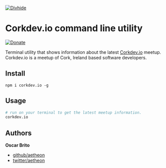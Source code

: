
[![Divhide](http://blog.divhide.com/assets/images/divhide_192px.png)](http://divhide.com/)

# Corkdev.io command line utility

 [![Donate](https://www.paypalobjects.com/en_US/i/btn/btn_donate_LG.gif)](https://www.paypal.com/cgi-bin/webscr?cmd=_donations&business=NYVPSL7GBYD6A&lc=US&item_name=Oscar%20Brito&currency_code=EUR&bn=PP%2dDonationsBF%3abtn_donateCC_LG%2egif%3aNonHosted)

Terminal utility that shows information about the latest [Corkdev.io](http://corkdev.io) meetup. Corkdev.io is
a meetup of Cork, Ireland based software developers.

## Install

```
npm i corkdev.io -g
```

## Usage

```sh
# run on your terminal to get the latest meetup information.
corkdev.io
```


## Authors

**Oscar Brito**

+ [github/aetheon](https://github.com/aetheon)
+ [twitter/aetheon](http://twitter.com/aetheon)